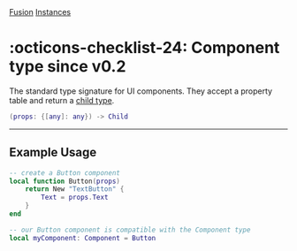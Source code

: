 <nav class="fusiondoc-api-breadcrumbs">
	<a href="../..">Fusion</a>
	<a href="..">Instances</a>
</nav>

<h1 class="fusiondoc-api-header" markdown>
	<span class="fusiondoc-api-icon" markdown>:octicons-checklist-24:</span>
	<span class="fusiondoc-api-name">Component</span>
	<span class="fusiondoc-api-pills">
		<span class="fusiondoc-api-pill-type">type</span>
		<span class="fusiondoc-api-pill-since">since v0.2</span>
	</span>
</h1>

The standard type signature for UI components. They accept a property table and
return a [child type](./child.md).

```Lua
(props: {[any]: any}) -> Child
```

-----

## Example Usage

```Lua
-- create a Button component
local function Button(props)
    return New "TextButton" {
        Text = props.Text
    }
end

-- our Button component is compatible with the Component type
local myComponent: Component = Button
```